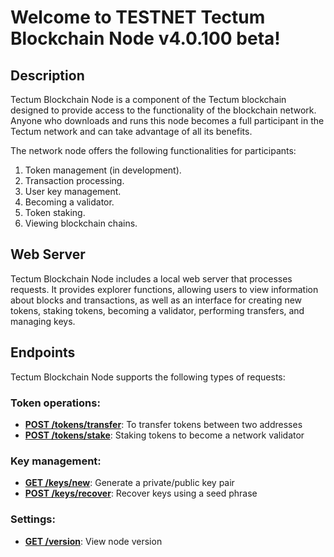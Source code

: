 # Welcome to TESTNET Tectum Blockchain Node v4.0.100 beta! #

## Description ##

Tectum Blockchain Node is a component of the Tectum blockchain designed to provide access to the functionality of the blockchain network. Anyone who downloads and runs this node becomes a full participant in the Tectum network and can take advantage of all its benefits.

The network node offers the following functionalities for participants:
1. Token management (in development).
2. Transaction processing.
3. User key management.
4. Becoming a validator.
5. Token staking.
6. Viewing blockchain chains.

## Web Server ##
Tectum Blockchain Node includes a local web server that processes requests. It provides explorer functions, allowing users to view information about blocks and transactions, as well as an interface for creating new tokens, staking tokens, becoming a validator, performing transfers, and managing keys.

## Endpoints ##

Tectum Blockchain Node supports the following types of requests:

### Token operations: ###

-   **[POST /tokens/transfer](docs/tokens_transfer_request.md)**: To transfer tokens between two addresses
-   **[POST /tokens/stake](docs/tokens_stake_request.md)**: Staking tokens to become a network validator

### Key management: ###

-   **[GET /keys/new](docs/keys_generate_request.md)**: Generate a private/public key pair
-   **[POST /keys/recover](docs/keys_recovery_request.md)**: Recover keys using a seed phrase

### Settings: ###

-   **[GET /version](docs/version_request.md)**: View node version